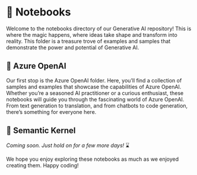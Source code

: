 # 📔 Notebooks 
Welcome to the notebooks directory of our Generative AI repository! This is where the magic happens, where ideas take shape and transform into reality. This folder is a treasure trove of examples and samples that demonstrate the power and potential of Generative AI.

## 🧊 Azure OpenAI 
Our first stop is the Azure OpenAI folder. Here, you’ll find a collection of samples and examples that showcase the capabilities of Azure OpenAI. Whether you’re a seasoned AI practitioner or a curious enthusiast, these notebooks will guide you through the fascinating world of Azure OpenAI. From text generation to translation, and from chatbots to code generation, there’s something for everyone here.

## 🔮 Semantic Kernel
_Coming soon. Just hold on for a few more days!_ ⌛

We hope you enjoy exploring these notebooks as much as we enjoyed creating them. Happy coding!
